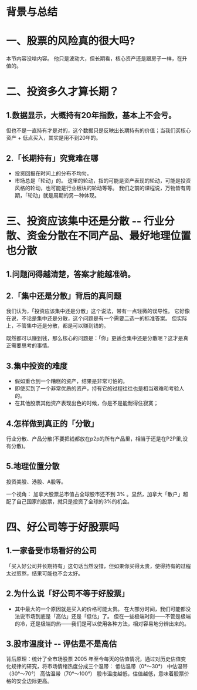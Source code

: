 # 背景与总结

# 一、股票的风险真的很大吗?
本节内容没啥内容。
他只是波动大，但长期看，核心资产还是跟房子一样，在升值的。

# 二、投资多久才算长期？
## 1.数据显示，大概持有20年指数，基本上不会亏。
但也不是一直持有才是对的，这个数据只是反映出长期持有的价值；当我们买核心资产 + 低点买入，其实是用不到20年的。
## 2.「长期持有」究竟难在哪
* 投资回报在时间上的分布不均匀。
* 市场总是「轮动」的。
这里的轮动，指的可能是资产表现的轮动，可能是投资风格的轮动，也可能是行业板块的轮动等等。
我们之前的课程说，万物皆有周期，「轮动」就是周期的另一种体现。

# 三、投资应该集中还是分散 -- 行业分散、资金分散在不同产品、最好地理位置也分散
## 1.问题问得越清楚，答案才能越准确。
## 2.「集中还是分散」背后的真问题
我们认为，「投资应该集中还是分散」这个说法，带有一点轻微的误导性。
它好像在说，不论是集中还是分散，这个问题是有一个需要二选一的标准答案。
但实际上，不管集中还是分散，都是可以赚到钱的。

既然都可以赚到钱，那么核心的问题是：「你」更适合集中还是分散呢？这才是真正需要思考的事情。

## 3.集中投资的难度
* 假如重仓到一个糟糕的资产，结果是非常可怕的。
* 即使买到了一个非常优质的资产，持有它的过程往往也是相当艰难和考验人的。
* 在其他股票其他资产表现出色的时候，你是不是能耐得住寂寞；

## 4.怎样做到真正的「分散」
行业分散、产品分散(不要把钱都放在p2p的所有产品里，相当于还是在P2P里,没有分散)。

## 5.地理位置分散
投资美股、港股、A股等。

一个视角：
加拿大股票总市值占全球股市还不到 3% 。显然，加拿大「散户」超配了自己国家的股票，就只是投资了全球的3%的机会。

# 四、好公司等于好股票吗
## 1.一家备受市场看好的公司
「买入好公司并长期持有」这句话当然没错，但如果你买得太贵，使得持有的过程太过煎熬，结果可能也不会太好。

## 2.为什么说「好公司不等于好股票」
* 其中最大的一个原因就是买入的价格可能太贵。
在大部分时间，我们可能都没法说市场到底是「高估」还是「低估」了。
但在一些极端时刻——不管是极端的冷，还是极端的热——我们是可以使用各种方法，相对容易地分辨出来的。

## 3.股市温度计 -- 评估是不是高估
背后原理：统计了全市场股票 2005 年至今每天的估值情况，通过对历史估值变化规律的研究，将市场情绪热度分成三个温带：
低估温带（0°～30°）
中估温带（30°～70°）
高估温带（70°～100°）
股市温度越低，估值越低，意味着股票价格的安全边际更高。

